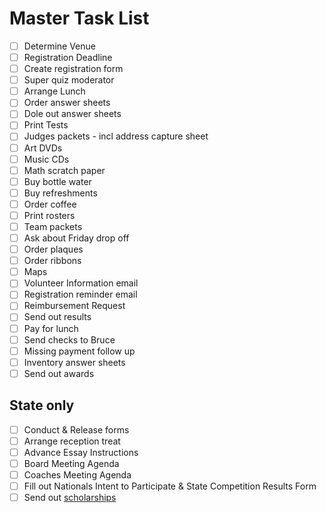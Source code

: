 # Master Task List

- [ ] Determine Venue
- [ ] Registration Deadline
- [ ] Create registration form
- [ ] Super quiz moderator
- [ ] Arrange Lunch
- [ ] Order answer sheets
- [ ] Dole out answer sheets
- [ ] Print Tests
- [ ] Judges packets - incl address capture sheet
- [ ] Art DVDs
- [ ] Music CDs
- [ ] Math scratch paper
- [ ] Buy bottle water
- [ ] Buy refreshments
- [ ] Order coffee
- [ ] Print rosters
- [ ] Team packets
- [ ] Ask about Friday drop off
- [ ] Order plaques
- [ ] Order ribbons
- [ ] Maps
- [ ] Volunteer Information email
- [ ] Registration reminder email
- [ ] Reimbursement Request
- [ ] Send out results
- [ ] Pay for lunch
- [ ] Send checks to Bruce
- [ ] Missing payment follow up
- [ ] Inventory answer sheets
- [ ] Send out awards

## State only

- [ ] Conduct & Release forms
- [ ] Arrange reception treat
- [ ] Advance Essay Instructions
- [ ] Board Meeting Agenda
- [ ] Coaches Meeting Agenda
- [ ] Fill out Nationals Intent to Participate & State Competition Results Form
- [ ] Send out [scholarships](Scholarships.md)
